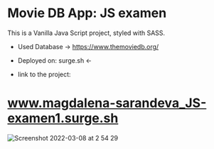 # Movie DB App: JS examen

This is a Vanilla Java Script project, styled with SASS.

- Used Database -> https://www.themoviedb.org/

- Deployed on: surge.sh ← 

- link to the project:

# www.magdalena-sarandeva_JS-examen1.surge.sh


![Screenshot 2022-03-08 at 2 54 29](https://user-images.githubusercontent.com/91531129/157156084-0e2a45c1-5cb3-46f5-bfdb-6ed3d29c14ef.png)
